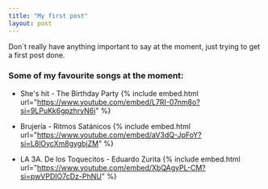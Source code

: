 ```yaml
---
title: "My first post"
layout: post
---
```


Don´t really have anything important to say at the moment, just trying to get a first post done. 

### Some of my favourite songs at the moment: 

* She's hit - The Birthday Party 
{% include embed.html url="https://www.youtube.com/embed/L7RI-07nm8o?si=9LPuKk6gpzhryN6i" %}

* Brujería - Ritmos Satánicos
{% include embed.html url="https://www.youtube.com/embed/aV3dQ-JpFoY?si=L8lOycXm8gygbjZM" %}

* LA 3A. De los Toquecitos - Eduardo Zurita
{% include embed.html url="https://www.youtube.com/embed/XbQAgyPL-CM?si=pwVPDIO7cDz-PhNU" %}